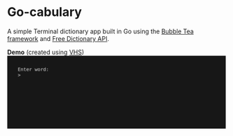 # Go-cabulary

A simple Terminal dictionary app built in Go using the [Bubble Tea framework](https://github.com/charmbracelet/bubbletea)
and [Free Dictionary API](https://dictionaryapi.dev/).

**Demo** (created using [VHS](https://github.com/charmbracelet/VHS))
![demo-gif](./demo.gif)
